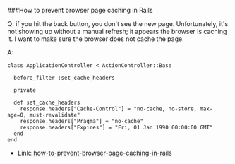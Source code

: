 ###How to prevent browser page caching in Rails

Q: if you hit the back button, you don't see the new page. Unfortunately, it's not showing up without a manual refresh; it appears the browser is caching it. I want to make sure the browser does not cache the page.

A:

```
class ApplicationController < ActionController::Base

  before_filter :set_cache_headers

  private

  def set_cache_headers
    response.headers["Cache-Control"] = "no-cache, no-store, max-age=0, must-revalidate"
    response.headers["Pragma"] = "no-cache"
    response.headers["Expires"] = "Fri, 01 Jan 1990 00:00:00 GMT"
  end
end
```

* Link: [how-to-prevent-browser-page-caching-in-rails](http://stackoverflow.com/questions/711418/how-to-prevent-browser-page-caching-in-rails "how-to-prevent-browser-page-caching-in-rails")
